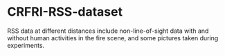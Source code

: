 # CRFRI-RSS-dataset
RSS data at different distances include non-line-of-sight data with and without human activities in the fire scene, and some pictures taken during experiments.
